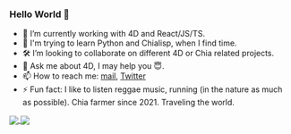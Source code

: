 ### Hello World 👋

- 🔭 I’m currently working with 4D and React/JS/TS.
- 🌱 I'm trying to learn Python and Chialisp, when I find time.
- 🛠 I’m looking to collaborate on different 4D or Chia related projects.
- 💬 Ask me about 4D, I may help you 😇.
- 📫 How to reach me: [mail](mailto:gabriel@inzirillo.dev), [Twitter](https://twitter.com/Ganbin1)
- ⚡ Fun fact: I like to listen reggae music, running (in the nature as much as possible). Chia farmer since 2021. Traveling the world.

<a href="https://github.com/anuraghazra/github-readme-stats">
  <img align="center" src="https://github-readme-stats-h8jq-kilf1tyoo-ganbins-projects.vercel.app/api?username=ganbin&count_private=true&show_icons=true&theme=vue-dark" />
</a>
<a href="https://github.com/anuraghazra/github-readme-stats">
  <img align="center" src="https://github-readme-stats-h8jq-kilf1tyoo-ganbins-projects.vercel.app/api/top-langs/?username=ganbin&layout=donut" />
</a>

